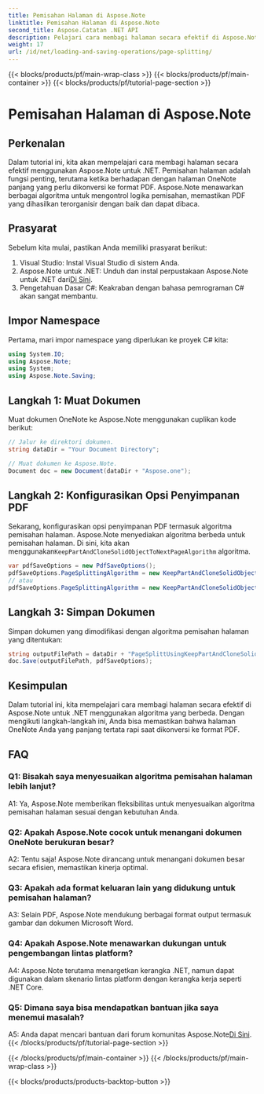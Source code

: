```yaml
---
title: Pemisahan Halaman di Aspose.Note
linktitle: Pemisahan Halaman di Aspose.Note
second_title: Aspose.Catatan .NET API
description: Pelajari cara membagi halaman secara efektif di Aspose.Note untuk .NET menggunakan algoritma yang berbeda. Pastikan pengaturan dokumen OneNote dalam format PDF rapi.
weight: 17
url: /id/net/loading-and-saving-operations/page-splitting/
---
```


{{< blocks/products/pf/main-wrap-class >}}
{{< blocks/products/pf/main-container >}}
{{< blocks/products/pf/tutorial-page-section >}}

# Pemisahan Halaman di Aspose.Note

## Perkenalan

Dalam tutorial ini, kita akan mempelajari cara membagi halaman secara efektif menggunakan Aspose.Note untuk .NET. Pemisahan halaman adalah fungsi penting, terutama ketika berhadapan dengan halaman OneNote panjang yang perlu dikonversi ke format PDF. Aspose.Note menawarkan berbagai algoritma untuk mengontrol logika pemisahan, memastikan PDF yang dihasilkan terorganisir dengan baik dan dapat dibaca.

## Prasyarat

Sebelum kita mulai, pastikan Anda memiliki prasyarat berikut:

1. Visual Studio: Instal Visual Studio di sistem Anda.
2.  Aspose.Note untuk .NET: Unduh dan instal perpustakaan Aspose.Note untuk .NET dari[Di Sini](https://releases.aspose.com/note/net/).
3. Pengetahuan Dasar C#: Keakraban dengan bahasa pemrograman C# akan sangat membantu.

## Impor Namespace

Pertama, mari impor namespace yang diperlukan ke proyek C# kita:

```csharp
using System.IO;
using Aspose.Note;
using System;
using Aspose.Note.Saving;
```

## Langkah 1: Muat Dokumen

Muat dokumen OneNote ke Aspose.Note menggunakan cuplikan kode berikut:

```csharp
// Jalur ke direktori dokumen.
string dataDir = "Your Document Directory";

// Muat dokumen ke Aspose.Note.
Document doc = new Document(dataDir + "Aspose.one");
```

## Langkah 2: Konfigurasikan Opsi Penyimpanan PDF

 Sekarang, konfigurasikan opsi penyimpanan PDF termasuk algoritma pemisahan halaman. Aspose.Note menyediakan algoritma berbeda untuk pemisahan halaman. Di sini, kita akan menggunakan`KeepPartAndCloneSolidObjectToNextPageAlgorithm` algoritma.

```csharp
var pdfSaveOptions = new PdfSaveOptions();
pdfSaveOptions.PageSplittingAlgorithm = new KeepPartAndCloneSolidObjectToNextPageAlgorithm(100);
// atau
pdfSaveOptions.PageSplittingAlgorithm = new KeepPartAndCloneSolidObjectToNextPageAlgorithm(400);
```

## Langkah 3: Simpan Dokumen

Simpan dokumen yang dimodifikasi dengan algoritma pemisahan halaman yang ditentukan:

```csharp
string outputFilePath = dataDir + "PageSplittUsingKeepPartAndCloneSolidObjectToNextPageAlgorithm_out.pdf";
doc.Save(outputFilePath, pdfSaveOptions);
```

## Kesimpulan

Dalam tutorial ini, kita mempelajari cara membagi halaman secara efektif di Aspose.Note untuk .NET menggunakan algoritma yang berbeda. Dengan mengikuti langkah-langkah ini, Anda bisa memastikan bahwa halaman OneNote Anda yang panjang tertata rapi saat dikonversi ke format PDF.

## FAQ

### Q1: Bisakah saya menyesuaikan algoritma pemisahan halaman lebih lanjut?

A1: Ya, Aspose.Note memberikan fleksibilitas untuk menyesuaikan algoritma pemisahan halaman sesuai dengan kebutuhan Anda.

### Q2: Apakah Aspose.Note cocok untuk menangani dokumen OneNote berukuran besar?

A2: Tentu saja! Aspose.Note dirancang untuk menangani dokumen besar secara efisien, memastikan kinerja optimal.

### Q3: Apakah ada format keluaran lain yang didukung untuk pemisahan halaman?

A3: Selain PDF, Aspose.Note mendukung berbagai format output termasuk gambar dan dokumen Microsoft Word.

### Q4: Apakah Aspose.Note menawarkan dukungan untuk pengembangan lintas platform?

A4: Aspose.Note terutama menargetkan kerangka .NET, namun dapat digunakan dalam skenario lintas platform dengan kerangka kerja seperti .NET Core.

### Q5: Dimana saya bisa mendapatkan bantuan jika saya menemui masalah?

 A5: Anda dapat mencari bantuan dari forum komunitas Aspose.Note[Di Sini](https://forum.aspose.com/c/note/28).
{{< /blocks/products/pf/tutorial-page-section >}}

{{< /blocks/products/pf/main-container >}}
{{< /blocks/products/pf/main-wrap-class >}}

{{< blocks/products/products-backtop-button >}}
